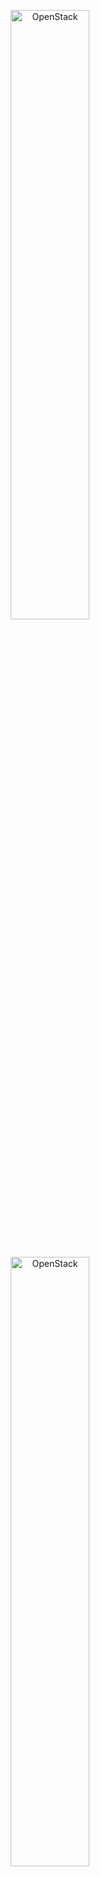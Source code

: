
<!-- PROJECT LOGO -->
<p align="center">
  
  <!-- ![image](images/logo1.png) -->
 <img src="./images/logo1.png" width="50%" alt="OpenStack">
</p>

<br />

<p align="center">
  <a href="https://github.com/SuperboGiuseppe/linux-on-demand">
    <img src="./images/graph_terraform.png" width="50%" alt="OpenStack">
    <!-- <img src="https://easybase.io/assets/images/logo_black.png" alt="easybase logo black" width="80" height="80"> -->
  </a>
</p>

<br />

<p align="center">
  <img alt="npm" src="https://img.shields.io/npm/dw/easybase-react">
  <img alt="GitHub" src="https://img.shields.io/github/license/easybase/easybase-react">
  <img alt="npm bundle size" src="https://img.shields.io/bundlephobia/min/easybase-react">
  <img alt="npm" src="https://img.shields.io/npm/v/easybase-react">
</p>

<br />

<!-- TABLE OF CONTENTS -->
## Table of Contents

* [About the Project](#about-the-project)
  * [Architecture](#Architecture)
  * [Built With](#built-with)
* [Getting Started](#getting-started)
  * [Prerequisites](#prerequisites)
  * [Installation](#installation)
* [Usage](#usage)
* [Documentation](https://easybase.io/docs/easybase-react/)
* [Examples](#examples)
* [Troubleshoot](#troubleshoot)
* [License](#license)
* [Contact](#contact)



<!-- ABOUT THE PROJECT -->
## About The Project
In this project, we are going to design and configure an infrastructure that hosts several development web applications, especially for computer
science/engineering students. In order to configure the necessary infrastructure assets, we are going to use OpenStack as our IaaS
platform. In addition to this, we are going to adopt Docker and Kubernetes PaaS solutions to deploy the required containerized web
applications.

### Architecture
The main OpenStack service used for this infrastructure is **Nova**,
which is used for the server instances. These instances are based on
different OS images, depending on their main functionality. In addition
to this, additional necessary applications/packages will be installed in
each instance.

**Infrastructure Design** as you can see in the image given below.

![image](images/Infrastructure_Architecture.png)

Servers security is based on the ”Security Group” concept, which is
similar to Firewall rule set but is applied on a group of servers level.
Both the inbound and outbound traffic are filtered by the Security
Group. Only defined ports and IPs are enabled to incoming traffic, as
well as defined ports are enabled in outbound connections. Traffic is
permitted on a need bases.

**Networking**
The base OpenStack service that creates the structure of the network
subnets that acts like a container for the instances is **Neutron**. It
is possible to create a dedicated network for the instances of the
project. In this case the network is labeled ”edu-private-network-01”
and any server created will be placed in this network. Different subnets
can be allocated in the network. For this project a single private
subnet labeled “edu-private-network-subnet-01” is allocated.

![image](images/Network_Design.png)

| Subnet name                   | Network subnet | Public/Private | Gateway IP |
|-------------------------------|----------------|----------------|------------|
| lod-private-network-subnet-01 | 10.0.2.0/24    | Private        | 10.0.1.1   |


Private subnet is restricted only to be accessible through the dedicated
router interface between private project network and public network. The
router named ”edu-router-01” is connected to the private subnet through
an interface. In this way it is possible to reach public internet from
the subnet and viceversa when allocating a floating IP.

| Router name   | Availability zone | Interface                                 | Gateway IP |
|---------------|-------------------|-------------------------------------------|------------|
| lod-router-01 | Nova              | Public <--> lod-private-network-subnet-01 | 10.0.1.1   |

**Asset inventory**
This section will describe the servers from the hardware and software
point of view. The table below summarises the hardware resources of the
servers in place for the project.

| Host      | Flavor    | Number of vCpus | RAM | Storage | OS Image     | Floating IP |
|-----------|-----------|-----------------|-----|---------|--------------|-------------|
| lod-bh-01 | m1.small  | 1               | 2GB | 20GB    | Ubuntu 18.04 | Yes         |
| lod-fe-01 | m1.small  | 1               | 2GB | 20GB    | Ubuntu 18.04 | Yes         |
| lod-be-01 | m1.medium | 2               | 4GB | 40GB    | Ubuntu 18.04 | No          |
| lod-db-01 | m1.small  | 1               | 2GB | 20GB    | Ubuntu 18.04 | No          |

**Bastion Host (edu-bh-01)**
This instance has the purpose of providing access to a private network
from the public network. Its scope is to minimize the chance of
penetration and so strict firewall rules are required to be applied. For
this reason a floating IP is associated to this instance and the only
port reachable from public network is 22, as only SSH connection will be
possible from the floating IP. Naturally only the known hosts will be
authorized to access the private network through the exchange of public
and private keys. From the bastion host it will be possible to reach the
other project instances from their private IP addresses.

**Front-end (edu-fe-01)**
The front-end instance is in charge of hosting the WEB Interface for the
final user. For this reason **Nginx** will be installed during the
creation of the instance in order to configure a web server. In order to
expose the web server content to the public internet it is necessary to
associate a floating IP. The content will be reachable only through
HTTP/HTTPS protocol (Ports 80 and 443). All the services prompted by the
front-end are hosted in the back-end, and the user can access them only
if it is registered to the platform with a private profile.

**Back-end (edu-be-01)**
The back-end instance is the core of the project as all the main web
applications are executed here. In order to make educational
applications available, docker PaaS set of service will be installed
along with the docker engine. In this way we will deploy the following
containers:

| Application | Description                                             | Link                                                                       |
|-------------|---------------------------------------------------------|----------------------------------------------------------------------------|
| SSHwifty    | SSHwifty is a SSH and Telnet connector made for the web | [SSHwifty repository](https://github.com/nirui/sshwifty)                   |
| Paperless   | PDF documents manager                                   | [Paperless repository](https://github.com/the-paperless-project/paperless) |
| Code-Server | Visual studio code IDE on WEB                           | [Code-Server repository](https://github.com/cdr/code-server)               |

In addition to these docker container applications, kubernetes
environment will be installed and configured in this instance as it is
necessary to manage a dynamic cluster of pods. For this reason a
kubernetes deployment will be configured along its replication set of
pods. These pods are going to be offered to the users as Linux
environment sandbox. For this reason the user can create and access a
pod whenever he needs to learn some Linux bash commands. Thanks to
SSHwifty the user will be able to establish an SSH connection with the
private pod directly via browser. All the pods will be based on standard
Ubuntu image.

User profiles management will be managed by the back-end through the
3306 port from which it is possible to communicate with the
infrastructure database (edu-db-01).

**Database (edu-db-01)**
In the database we will have all the details of user profiles. The user
can access the services only if authorized by his credentials, which are
stored in this database. For this reason mysql-server package will be
installed in order to store a relational database in the root volume of
this instance.

### Built With

* [Terraform](https://www.terraform.io/)
* [OpenStack](https://www.openstack.org/)
* [kubernetes](https://kubernetes.io/)
* [Docker](https://www.docker.com/)


<!-- GETTING STARTED -->
## Getting Started

### Prerequisites

* pendding
* pendding

### Installation

```sh
bla bla bla
```

### Database
#### Create of Project

<p align="center">
  <img src="./assets/react-integration-3.gif" width="80%" alt="react easybase integration 1">
  <br />
  <br />
  <img src="./assets/users-2.gif" width="80%" alt="react easybase integration 2">
</p>

#### Then, download your token and place it at the root of your project

<pre>
├── src/
│   ├── App.js
│   ├── index.js
│   └── ebconfig.js
├── assets/
├── package.json
└── ...
</pre>

### Cloud Functions

#### Deploy a new cloud function

<p align="center">
  <img src="./assets/deploy-function-1.png" width="80%" alt="react easybase deploy function 1">
</p>

#### Take note of the automatically generated route

<p align="center">
  <img src="./assets/deploy-function-14.png" width="80%" alt="react easybase deploy function 1">
</p>

<!-- USAGE EXAMPLES -->
## Usage

### Database

Wrap your root component in *EasybaseProvider* with your credentials.
```jsx
import React, { useEffect } from "react";
import { EasybaseProvider, useEasybase } from 'easybase-react';
import ebconfig from "./ebconfig.json";

function App() {
  return (
    <EasybaseProvider ebconfig={ebconfig}>
      <Container />
    </EasybaseProvider>
  );
}
```

<br />

<details>
<summary>If you're using a project, implement a sign-in/sign-up workflow for users.</summary>
<p>

```jsx
function ProjectUser() {
  const [usernameValue, setUsernameValue] = useState("");
  const [passwordValue, setPasswordValue] = useState("");

  const {
    isUserSignedIn,
    signIn,
    signUp,
    getUserAttributes
  } = useEasybase();

  if (isUserSignedIn()) {
    return (
      <div>
        <h2>Your signed in!</h2>
        <button onClick={ _ => getUserAttributes().then(console.log) }>
          Click me only works if your authenticated!
        </button>
        <Container />
      </div>
    )
  } else {
    return (
      <div style={{ display: "flex", flexDirection: "column" }}>
        <h4>Username</h4>
        <input value={usernameValue} onChange={e => setUsernameValue(e.target.value)} />
        <h4>Password</h4>
        <input type="password" value={passwordValue} onChange={e => setPasswordValue(e.target.value)} />
        <button onClick={_ => signIn(usernameValue, passwordValue)}>
          Sign In
        </button>
        <button onClick={_ => signUp(usernameValue, passwordValue)}>
          Sign Up
        </button>
      </div>
    )
  }
}
```

</p>
</details>

<br />

<details>
<summary>Then, interface with your data in a stateful and synchronous manner.</summary>
<p>

[EasyQB](https://easybase.github.io/EasyQB/) is a powerful query builder to perform **Select**, **Update**, **Insert**, and **Delete** operations on your table. You can access this through the `.db` function. [Learn how to use the `.db` function here](https://easybase.github.io/EasyQB/). Here's an example of how to use a simple clause to read and insert data with your table.

```jsx
function Container() {
  const { db } = useEasybase();

  const [easybaseData, setEasybaseData] = useState([])
  const [currentPage, setCurrentPage] = useState(0)

  useEffect(() => {
    const mounted = async () => {
      const res = await db('MY TABLE').return().limit(10).offset(currentPage * 10).all()
      setCurrentData(res)
    }

    mounted();
  }, [currentPage]);

  const onChange = async (_key, column, newValue) => {
      await db('MY TABLE').set({ [column]: newValue }).where({ _key: _key }).one()
  }

  const onChangePage = (pageNum) => {
    setCurrentPage(pageNum)
  }

  return (
    <div>
      {easybaseData.map(ele => <Card
          {...ele}
          onChangeValue={onChangeValue}
          onChangePage={onChangePage}
        />
      )}
    </div>
  )

}
```

To see just how much functionality is packed into the `.db` function (aggregators, grouping, expressions), [check out the documentation here](https://easybase.github.io/EasyQB/).
</p>
</details>

<br />
 
Learn about using the `.db` function for [Select](https://easybase.github.io/EasyQB/docs/select_queries.html), [Update](https://easybase.github.io/EasyQB/docs/update_queries.html), [Delete](https://easybase.github.io/EasyQB/docs/delete_queries.html), or [Insert](https://easybase.github.io/EasyQB/docs/insert_queries.html) queries!

### Cloud Functions

The *EasybaseProvider* pattern is not necessary for invoking cloud functions, only *callFunction* is needed.
```jsx
import { callFunction } from 'easybase-react';

function App() {
    async function handleButtonClick() {
        const response = await callFunction("123456-YOUR-ROUTE", {
            hello: "world",
            message: "Find me in event.body"
        });

        console.log("Cloud function: " + response);
    }

    //...
}
```

<!-- DOCUMENTATION -->
## Documentation

Documentation for this library [is available here](https://easybase.io/docs/easybase-react/).

Information on **database querying** [can be found in the EasyQB docs](https://easybase.github.io/EasyQB/).

<!-- EXAMPLES -->
## Examples

[User authentication walkthrough](https://www.freecodecamp.org/news/build-react-native-app-user-authentication/)

[Deploying cloud functions](https://easybase.io/react/2021/03/09/The-Easiest-Way-To-Deploy-Cloud-Functions-for-your-React-Projects/)

<!-- TROUBLESHOOT -->
## Troubleshoot

#### React Native

For React Native users, this library will not work with [expo](https://expo.io/) due to native dependencies. Instead, use `react-native run-ios`.

Errors can arise because this library depends on [Async Storage](https://react-native-async-storage.github.io/async-storage/docs/install/) which requires *linking*. This package attempts to automatically handle this for you during postinstall (`scripts/postinstall.js`). If this script fails or you encounter an error along the lines of `Unable to resolve module '@react-native-community/async-storage'...`, here are two different methods to configure your React Native project.

  1. `npm start -- --reset-cache`
  2. Exit bundler, proceed as normal

  Or

  1. `npm install @react-native-community/async-storage@1.12.1`
  2. [Link package via these instructions](https://github.com/react-native-async-storage/async-storage/tree/9aad474ff7ca64d34ef94358a39205a609455aca#link)


#### React

No linking is required for React. If you encounter any errors during installation or runtime, simply reinstall the library.

  1. Delete `node_modules/` folder
  2. `npm install easybase-react`

<!-- LICENSE -->
## License

Distributed under the MIT License. See `LICENSE` for more information.

<!-- CONTACT -->
## Contact

| Name           | Surname | E-mail                                    | Github repository                  |
|----------------|---------|-------------------------------------------|------------------------------------|
| Giuseppe       | Superbo | giuseppe.superbo97_at_gmail.com           | https://github.com/SuperboGiuseppe |
| Muhammad Uzair | Aslam   | muhammaduazair.aslam_at_studenti.unitn.it | https://github.com/uzairali37      |

